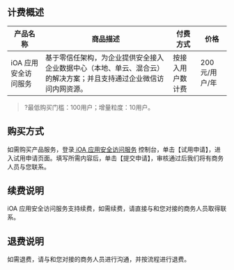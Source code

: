 ## 计费概述

| **产品名称**         | **商品描述**                                                 | **付费方式**     | **价格** |
| -------------------- | ------------------------------------------------------------ | ---------------- | -------- | 
| iOA 应用安全访问服务 | 基于零信任架构，为企业提供安全接入企业数据中心（本地、单云、混合云）的解决方案；并且支持通过企业微信访问内网资源。 | 按接入用户数计费 | 200元/用户/年    | 

>?最低购买门槛：100用户；增量粒度：10用户。
>

## 购买方式
如需购买产品服务，登录[ iOA 应用安全访问服务](https://console.cloud.tencent.com/sag) 控制台，单击【试用申请】，进入试用申请页面。填写所需内容后，单击【提交申请】，审核通过后我们将有商务人员与您联系。


## 续费说明
iOA 应用安全访问服务支持续费，如需续费，请直接与和您对接的商务人员取得联系。

## 退费说明
如需退费，请与和您对接的商务人员进行沟通，并按流程进行退费。
